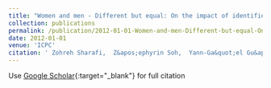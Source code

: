 ```yaml
---
title: "Women and men - Different but equal: On the impact of identifier style on source code reading"
collection: publications
permalink: /publication/2012-01-01-Women-and-men-Different-but-equal-On-the-impact-of-identifier-style-on-source-code-reading
date: 2012-01-01
venue: 'ICPC'
citation: ' Zohreh Sharafi,  Z&apos;ephyrin Soh,  Yann-Ga&quot;el Gu&apos;eh&apos;eneuc,  Giuliano Antoniol, &quot;Women and men - Different but equal: On the impact of identifier style on source code reading.&quot; ICPC, 2012.'
---
```

Use [Google Scholar](https://scholar.google.com/scholar?q=Women+and+men+++Different+but+equal:+On+the+impact+of+identifier+style+on+source+code+reading){:target="_blank"} for full citation